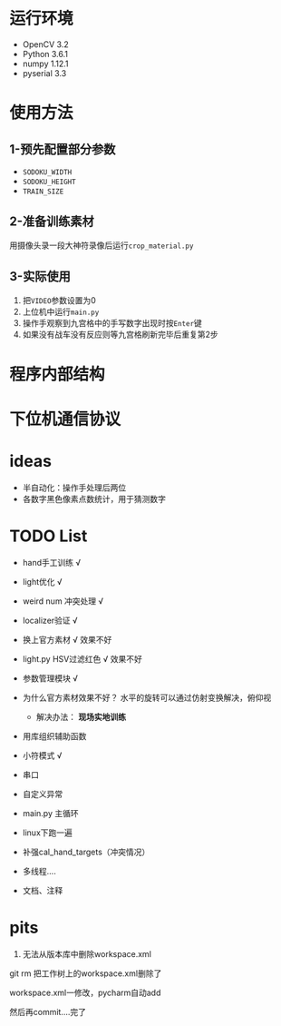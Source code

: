# 运行环境
- OpenCV 3.2
- Python 3.6.1
- numpy 1.12.1
- pyserial 3.3

# 使用方法
## 1-预先配置部分参数
- `SODOKU_WIDTH`
- `SODOKU_HEIGHT`
- `TRAIN_SIZE`

## 2-准备训练素材
用摄像头录一段大神符录像后运行`crop_material.py`

## 3-实际使用
1. 把`VIDEO`参数设置为0
2. 上位机中运行`main.py`
3. 操作手观察到九宫格中的手写数字出现时按`Enter`键
4. 如果没有战车没有反应则等九宫格刷新完毕后重复第2步

# 程序内部结构

# 下位机通信协议

# ideas
- 半自动化：操作手处理后两位
- 各数字黑色像素点数统计，用于猜测数字

# TODO List
- hand手工训练 √
- light优化 √
- weird num 冲突处理 √

- localizer验证  √
- 换上官方素材  √ 效果不好
- light.py HSV过滤红色  √ 效果不好
- 参数管理模块  √
- 为什么官方素材效果不好？ 水平的旋转可以通过仿射变换解决，俯仰视
    - 解决办法： **现场实地训练**
- 用库组织辅助函数
- 小符模式 √
- 串口
- 自定义异常
- main.py 主循环
- linux下跑一遍

- 补强cal_hand_targets（冲突情况）
- 多线程....
- 文档、注释

# pits
1. 无法从版本库中删除workspace.xml

git rm 把工作树上的workspace.xml删除了

workspace.xml一修改，pycharm自动add

然后再commit....完了